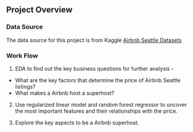 ## Project Overview

### Data Source
The data source for this project is from Kaggle [Airbnb Seattle Datasets](https://www.kaggle.com/airbnb/seattle/data)

### Work Flow
1. EDA to find out the key business questions for further analysis - 
  - What are the key factors that determine the price of Airbnb Seattle listings?
  - What makes a Airbnb host a superhost?

2. Use regularized linear model and random forest regressor to uncover the most important features and their relationships with the price.

3. Explore the key aspects to be a Airbnb superhost.
